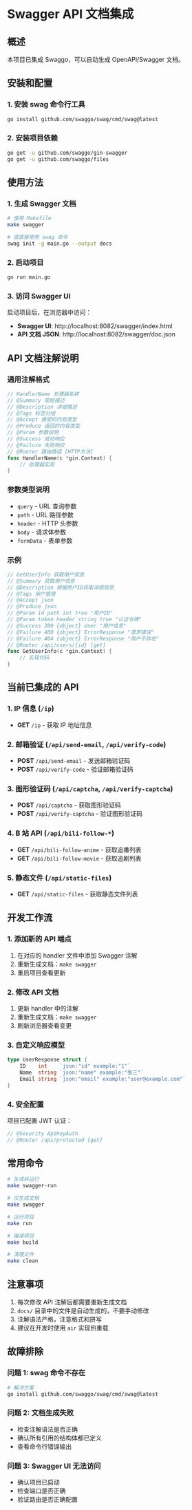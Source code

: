 # Swagger API 文档集成

## 概述

本项目已集成 Swaggo，可以自动生成 OpenAPI/Swagger 文档。

## 安装和配置

### 1. 安装 swag 命令行工具

```bash
go install github.com/swaggo/swag/cmd/swag@latest
```

### 2. 安装项目依赖

```bash
go get -u github.com/swaggo/gin-swagger
go get -u github.com/swaggo/files
```

## 使用方法

### 1. 生成 Swagger 文档

```bash
# 使用 Makefile
make swagger

# 或直接使用 swag 命令
swag init -g main.go --output docs
```

### 2. 启动项目

```bash
go run main.go
```

### 3. 访问 Swagger UI

启动项目后，在浏览器中访问：

- **Swagger UI**: http://localhost:8082/swagger/index.html
- **API 文档 JSON**: http://localhost:8082/swagger/doc.json

## API 文档注解说明

### 通用注解格式

```go
// HandlerName 处理器名称
// @Summary 简短描述
// @Description 详细描述
// @Tags 标签分组
// @Accept 接受的内容类型
// @Produce 返回的内容类型
// @Param 参数说明
// @Success 成功响应
// @Failure 失败响应
// @Router 路由路径 [HTTP方法]
func HandlerName(c *gin.Context) {
    // 处理器实现
}
```

### 参数类型说明

- `query` - URL 查询参数
- `path` - URL 路径参数
- `header` - HTTP 头参数
- `body` - 请求体参数
- `formData` - 表单参数

### 示例

```go
// GetUserInfo 获取用户信息
// @Summary 获取用户信息
// @Description 根据用户ID获取详细信息
// @Tags 用户管理
// @Accept json
// @Produce json
// @Param id path int true "用户ID"
// @Param token header string true "认证令牌"
// @Success 200 {object} User "用户信息"
// @Failure 400 {object} ErrorResponse "请求错误"
// @Failure 404 {object} ErrorResponse "用户不存在"
// @Router /api/users/{id} [get]
func GetUserInfo(c *gin.Context) {
    // 实现代码
}
```

## 当前已集成的 API

### 1. IP 信息 (`/ip`)

- **GET** `/ip` - 获取 IP 地址信息

### 2. 邮箱验证 (`/api/send-email`, `/api/verify-code`)

- **POST** `/api/send-email` - 发送邮箱验证码
- **POST** `/api/verify-code` - 验证邮箱验证码

### 3. 图形验证码 (`/api/captcha`, `/api/verify-captcha`)

- **POST** `/api/captcha` - 获取图形验证码
- **POST** `/api/verify-captcha` - 验证图形验证码

### 4. B 站 API (`/api/bili-follow-*`)

- **GET** `/api/bili-follow-anime` - 获取追番列表
- **GET** `/api/bili-follow-movie` - 获取追剧列表

### 5. 静态文件 (`/api/static-files`)

- **GET** `/api/static-files` - 获取静态文件列表

## 开发工作流

### 1. 添加新的 API 端点

1. 在对应的 handler 文件中添加 Swagger 注解
2. 重新生成文档：`make swagger`
3. 重启项目查看更新

### 2. 修改 API 文档

1. 更新 handler 中的注解
2. 重新生成文档：`make swagger`
3. 刷新浏览器查看变更

### 3. 自定义响应模型

```go
type UserResponse struct {
    ID    int    `json:"id" example:"1"`
    Name  string `json:"name" example:"张三"`
    Email string `json:"email" example:"user@example.com"`
}
```

### 4. 安全配置

项目已配置 JWT 认证：

```go
// @Security ApiKeyAuth
// @Router /api/protected [get]
```

## 常用命令

```bash
# 生成并运行
make swagger-run

# 仅生成文档
make swagger

# 运行项目
make run

# 编译项目
make build

# 清理文件
make clean
```

## 注意事项

1. 每次修改 API 注解后都需要重新生成文档
2. `docs/` 目录中的文件是自动生成的，不要手动修改
3. 注解语法严格，注意格式和拼写
4. 建议在开发时使用 `air` 实现热重载

## 故障排除

### 问题 1: swag 命令不存在

```bash
# 解决方案
go install github.com/swaggo/swag/cmd/swag@latest
```

### 问题 2: 文档生成失败

- 检查注解语法是否正确
- 确认所有引用的结构体都已定义
- 查看命令行错误输出

### 问题 3: Swagger UI 无法访问

- 确认项目已启动
- 检查端口是否正确
- 验证路由是否正确配置
